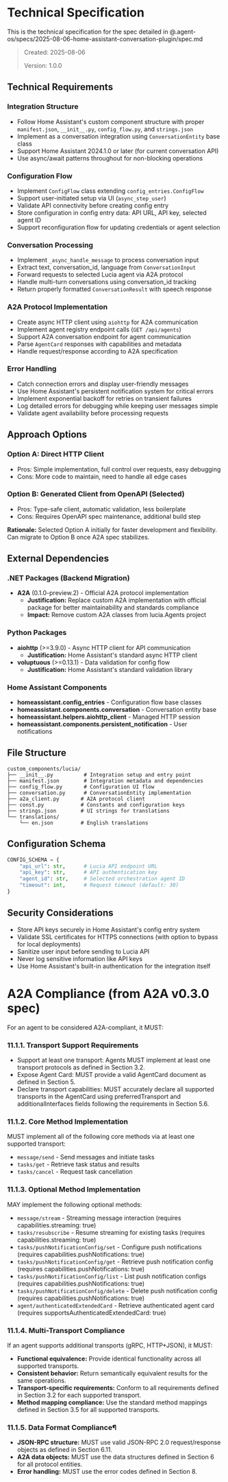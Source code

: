 # Technical Specification

This is the technical specification for the spec detailed in @.agent-os/specs/2025-08-06-home-assistant-conversation-plugin/spec.md

> Created: 2025-08-06
> 
> Version: 1.0.0

## Technical Requirements

### Integration Structure
- Follow Home Assistant's custom component structure with proper `manifest.json`, `__init__.py`, `config_flow.py`, and `strings.json`
- Implement as a conversation integration using `ConversationEntity` base class
- Support Home Assistant 2024.1.0 or later (for current conversation API)
- Use async/await patterns throughout for non-blocking operations

### Configuration Flow
- Implement `ConfigFlow` class extending `config_entries.ConfigFlow`
- Support user-initiated setup via UI (`async_step_user`)
- Validate API connectivity before creating config entry
- Store configuration in config entry data: API URL, API key, selected agent ID
- Support reconfiguration flow for updating credentials or agent selection

### Conversation Processing
- Implement `_async_handle_message` to process conversation input
- Extract text, conversation_id, language from `ConversationInput`
- Forward requests to selected Lucia agent via A2A protocol
- Handle multi-turn conversations using conversation_id tracking
- Return properly formatted `ConversationResult` with speech response

### A2A Protocol Implementation
- Create async HTTP client using `aiohttp` for A2A communication
- Implement agent registry endpoint calls (`GET /api/agents`)
- Support A2A conversation endpoint for agent communication
- Parse `AgentCard` responses with capabilities and metadata
- Handle request/response according to A2A specification

### Error Handling
- Catch connection errors and display user-friendly messages
- Use Home Assistant's persistent notification system for critical errors
- Implement exponential backoff for retries on transient failures
- Log detailed errors for debugging while keeping user messages simple
- Validate agent availability before processing requests

## Approach Options

### Option A: Direct HTTP Client
- Pros: Simple implementation, full control over requests, easy debugging
- Cons: More code to maintain, need to handle all edge cases

### Option B: Generated Client from OpenAPI (Selected)
- Pros: Type-safe client, automatic validation, less boilerplate
- Cons: Requires OpenAPI spec maintenance, additional build step

**Rationale:** Selected Option A initially for faster development and flexibility. Can migrate to Option B once A2A spec stabilizes.

## External Dependencies

### .NET Packages (Backend Migration)
- **A2A** (0.1.0-preview.2) - Official A2A protocol implementation
  - **Justification:** Replace custom A2A implementation with official package for better maintainability and standards compliance
  - **Impact:** Remove custom A2A classes from lucia.Agents project

### Python Packages
- **aiohttp** (>=3.9.0) - Async HTTP client for API communication
  - **Justification:** Home Assistant's standard async HTTP client
- **voluptuous** (>=0.13.1) - Data validation for config flow
  - **Justification:** Home Assistant's standard validation library

### Home Assistant Components
- **homeassistant.config_entries** - Configuration flow base classes
- **homeassistant.components.conversation** - Conversation entity base
- **homeassistant.helpers.aiohttp_client** - Managed HTTP session
- **homeassistant.components.persistent_notification** - User notifications

## File Structure

```
custom_components/lucia/
├── __init__.py          # Integration setup and entry point
├── manifest.json        # Integration metadata and dependencies
├── config_flow.py       # Configuration UI flow
├── conversation.py      # ConversationEntity implementation
├── a2a_client.py       # A2A protocol client
├── const.py            # Constants and configuration keys
├── strings.json        # UI strings for translations
└── translations/
    └── en.json         # English translations
```

## Configuration Schema

```python
CONFIG_SCHEMA = {
    "api_url": str,      # Lucia API endpoint URL
    "api_key": str,      # API authentication key
    "agent_id": str,     # Selected orchestration agent ID
    "timeout": int,      # Request timeout (default: 30)
}
```

## Security Considerations

- Store API keys securely in Home Assistant's config entry system
- Validate SSL certificates for HTTPS connections (with option to bypass for local deployments)
- Sanitize user input before sending to Lucia API
- Never log sensitive information like API keys
- Use Home Assistant's built-in authentication for the integration itself

# A2A Compliance (from A2A v0.3.0 spec)
For an agent to be considered A2A-compliant, it MUST:

### 11.1.1. Transport Support Requirements
- Support at least one transport: Agents MUST implement at least one transport protocols as defined in Section 3.2.
- Expose Agent Card: MUST provide a valid AgentCard document as defined in Section 5.
- Declare transport capabilities: MUST accurately declare all supported transports in the AgentCard using preferredTransport and additionalInterfaces fields following the requirements in Section 5.6.

### 11.1.2. Core Method Implementation
MUST implement all of the following core methods via at least one supported transport:

* `message/send` - Send messages and initiate tasks
* `tasks/get` - Retrieve task status and results
* `tasks/cancel` - Request task cancellation

### 11.1.3. Optional Method Implementation
MAY implement the following optional methods:

- `message/stream` - Streaming message interaction (requires capabilities.streaming: true)
- `tasks/resubscribe` - Resume streaming for existing tasks (requires capabilities.streaming: true)
- `tasks/pushNotificationConfig/set` - Configure push notifications (requires capabilities.pushNotifications: true)
- `tasks/pushNotificationConfig/get` - Retrieve push notification config (requires capabilities.pushNotifications: true)
- `tasks/pushNotificationConfig/list` - List push notification configs (requires capabilities.pushNotifications: true)
- `tasks/pushNotificationConfig/delete` - Delete push notification config (requires capabilities.pushNotifications: true)
- `agent/authenticatedExtendedCard` - Retrieve authenticated agent card (requires supportsAuthenticatedExtendedCard: true)

### 11.1.4. Multi-Transport Compliance
If an agent supports additional transports (gRPC, HTTP+JSON), it MUST:

- **Functional equivalence:** Provide identical functionality across all supported transports.
- **Consistent behavior:** Return semantically equivalent results for the same operations.
- **Transport-specific requirements:** Conform to all requirements defined in Section 3.2 for each supported transport.
- **Method mapping compliance:** Use the standard method mappings defined in Section 3.5 for all supported transports.

### 11.1.5. Data Format Compliance¶
- **JSON-RPC structure:** MUST use valid JSON-RPC 2.0 request/response objects as defined in Section 6.11.
- **A2A data objects:** MUST use the data structures defined in Section 6 for all protocol entities.
- **Error handling:** MUST use the error codes defined in Section 8.